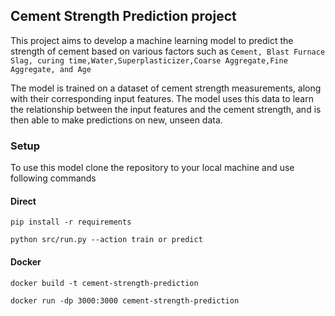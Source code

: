 ## Cement Strength Prediction project

This project aims to develop a machine learning model to predict the strength of cement based on various factors such as `Cement, Blast Furnace Slag, curing time,Water,Superplasticizer,Coarse Aggregate,Fine Aggregate, and Age`

The model is trained on a dataset of cement strength measurements, along with their corresponding input features. The model uses this data to learn the relationship between the input features and the cement strength, and is then able to make predictions on new, unseen data.

### Setup

To use this model clone the repository to your local machine and use following commands

#### Direct

`pip install -r requirements`

`python src/run.py --action train or predict`

#### Docker

`docker build -t cement-strength-prediction`

`docker run -dp 3000:3000 cement-strength-prediction`


